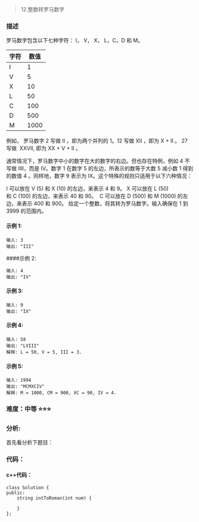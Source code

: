 > 12.整数转罗马数字

### 描述

罗马数字包含以下七种字符： I， V， X， L，C，D 和 M。

字符       |   数值
--------- | -------------
I         |        1
V        |        5
X        |      10
L        |        50
C        |       100
D        |         500
M        |        1000

例如， 罗马数字 2 写做 II ，即为两个并列的 1。12 写做 XII ，即为 X + II 。 27 写做  XXVII, 即为 XX + V + II 。

通常情况下，罗马数字中小的数字在大的数字的右边。但也存在特例，例如 4 不写做 IIII，而是 IV。数字 1 在数字 5 的左边，所表示的数等于大数 5 减小数 1 得到的数值 4 。同样地，数字 9 表示为 IX。这个特殊的规则只适用于以下六种情况：

I 可以放在 V (5) 和 X (10) 的左边，来表示 4 和 9。
X 可以放在 L (50) 和 C (100) 的左边，来表示 40 和 90。 
C 可以放在 D (500) 和 M (1000) 的左边，来表示 400 和 900。
给定一个整数，将其转为罗马数字。输入确保在 1 到 3999 的范围内。

#### 示例 1:
```
输入: 3
输出: "III"
```
####示例 2:
```
输入: 4
输出: "IV"
```
#### 示例 3:
```
输入: 9
输出: "IX"
```
#### 示例 4:
```
输入: 58
输出: "LVIII"
解释: L = 50, V = 5, III = 3.
```
#### 示例 5:
```
输入: 1994
输出: "MCMXCIV"
解释: M = 1000, CM = 900, XC = 90, IV = 4.
```

### 难度：中等  ⭐️⭐️⭐️

### 分析:

首先看分析下题目：


### 代码：

#### c++代码：

```
class Solution {
public:
    string intToRoman(int num) {
        
    }
};
```













